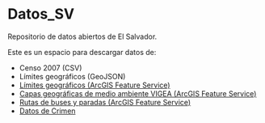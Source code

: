 # Datos_SV

Repositorio de datos abiertos de El Salvador.

Este es un espacio para descargar datos de: 
* Censo 2007 (CSV)
* Límites geográficos (GeoJSON)
* [Límites geográficos (ArcGIS Feature Service)](http://cloud.cnr.gob.sv/ArcGIS/rest/services/SVWGS84/)
* [Capas geográficas de medio ambiente VIGEA (ArcGIS Feature Service)](http://mapas.marn.gob.sv/arcgis/rest/services/VIGEA/VIGEALayers/MapServer)
* [Rutas de buses y paradas (ArcGIS Feature Service)](https://services9.arcgis.com/4ZwMO9wShTnUDuWy/ArcGIS/rest/services/)
* [Datos de Crimen](https://www.aas.jjay.cuny.edu/single-post/base-de-datos)


